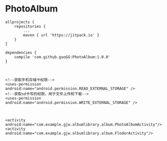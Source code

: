 # PhotoAlbum


	allprojects {
		repositories {
			...
			maven { url 'https://jitpack.io' }
		}
	}
	
	dependencies {
		compile 'com.github.guoGG:PhotoAlbum:1.0.0'
	}



    <!--获取手机存储卡权限-->
    <uses-permission android:name="android.permission.READ_EXTERNAL_STORAGE" />
    <!--获取sd卡写的权限，用于文件上传和下载-->
    <uses-permission android:name="android.permission.WRITE_EXTERNAL_STORAGE" />



    <activity android:name="com.example.gjw.albumlibrary.album.PhotoAlbumActivity"/>
    <activity android:name="com.example.gjw.albumlibrary.album.FloderActivity"/>
